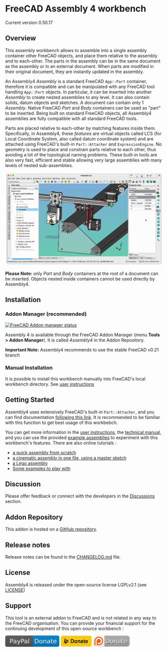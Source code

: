 # FreeCAD Assembly 4 workbench

Current version 0.50.17


## Overview

This assembly workbench allows to assemble into a single assembly container other FreeCAD objects, and place them relative to the assembly and to each-other. The parts in the assembly can be in the same document as the assembly or in an external document. When parts are modified in their original document, they are instantly updated in the assembly.

An Assembly4 _Assembly_ is a standard FreeCAD `App::Part` container, therefore it is compatible and can be manipulated with any FreeCAD tool handling `App::Part` objects. In particular, it can be inserted into another _Assembly_ to create nested assemblies to any level. It can also contain solids, datum objects and sketches. A document can contain only 1 _Assembly_. Native FreeCAD _Part_ and _Body_ containers can be used as "part" to be inserted. Being built on standard FreeCAD objects, all Assembly4 assemblies are fully compatible with all standard FreeCAD tools. 

Parts are placed relative to each-other by matching features inside them. Specifically, in Assembly4, these _features_ are virtual objects called LCS (for Local Coordinate System, also called datum coordinate system) and are attached using FreeCAD's built-in `Part::Attacher` and `ExpressionEngine`. No geometry is used to place and constrain parts relative to each other, thus avoiding a lot of the topological naming problems. These built-in tools are also very fast, efficient and stable allowing very large assemblies with many levels of nested sub-assemblies.


![](Resources/media/LaserCutter.png)

**Please Note:** only _Part_ and _Body_ containers at the root of a document can be inserted. Objects nested inside containers cannot be used directly by Assembly4.



## Installation

### Addon Manager (recommended)

[![FreeCAD Addon manager status](https://img.shields.io/badge/FreeCAD%20addon%20manager-available-brightgreen)](https://github.com/FreeCAD/FreeCAD-addons)

Assembly 4 is available through the FreeCAD Addon Manager (menu **Tools > Addon Manager**). It is called _Assembly4_ in the Addon Repository.

**Important Note:** Assembly4 recommends to use the stable FreeCAD v0.21 branch



### Manual Installation

It is possible to install this workbench manually into FreeCAD's local workbench directory. See [user instructions](INSTRUCTIONS.md)


## Getting Started

Assembly4 uses extensively FreeCAD's built-in `Part::Attacher`, and you can find documentation [following this link](https://wiki.freecad.org/Part_EditAttachment). It is recommended to be familiar with this function to get best usage of this workbebch.

You can get more information in the [user instructions](INSTRUCTIONS.md), the [technical manual](TECHMANUAL.md), and you can use the provided [example assemblies](https://github.com/Zolko-123/FreeCAD_Examples) to experiment with this workbench's features. There are also online tutorials :

* [a quick assembly from scratch](https://github.com/Zolko-123/FreeCAD_Examples/blob/master/Asm4_Tutorial1/README.md)
* [a cinematic assembly in one file, using a master sketch](https://github.com/Zolko-123/FreeCAD_Examples/blob/master/Asm4_Tutorial2/README.md)
* [a Lego assembly](https://github.com/Zolko-123/FreeCAD_Examples/blob/master/Asm4_Tutorial3/README.md)
* [Some examples to play with](https://github.com/Zolko-123/FreeCAD_Examples)


## Discussion
Please offer feedback or connect with the developers in the [Discussions](https://github.com/Zolko-123/FreeCAD_Assembly4/discussions) section.


## Addon Repository
This addon is hosted on a [GitHub repository](https://github.com/Zolko-123/FreeCAD_Assembly4).


## Release notes
Release notes can be found in the [CHANGELOG.md](CHANGELOG.md) file.


## License
Assembly4 is released under the open-source license LGPLv2.1 (see [LICENSE](LICENSE))


## Support
This tool is an external addon to FreeCAD and is not related in any way to the FreeCAD organisation. You can provide your financial support for the continuing development of this open-source workbench :

<a href="https://www.paypal.com/donate/?hosted_button_id=LBA6ZAV9QSQT8" target="_blank"><img src="Resources/media/PayPal_Donate.svg" height="36" alt="PayPal Donate"/></a>
<a href="https://liberapay.com/Zolko/donate" target="_blank"><img src="Resources/media/LiberaPay_donate.svg" height="36" alt="LiberaPay Donate"></a>
<a href="https://www.patreon.com/c/Zolko_123" target="_blank"><img src="Resources/media/Patreon_Donate.svg" height="36" alt="Patreon Donate"></a>






